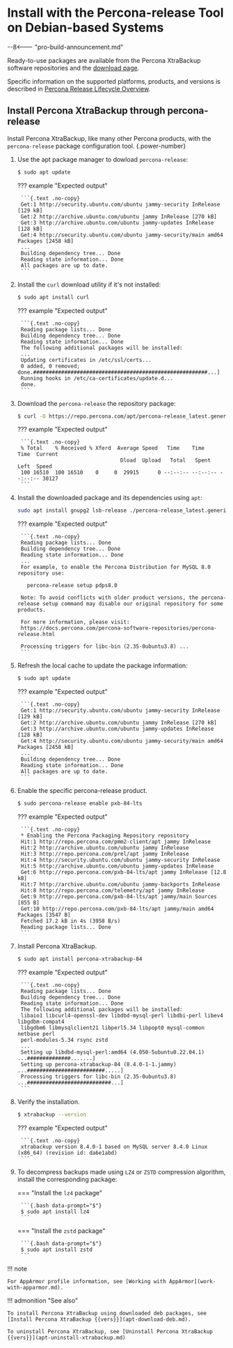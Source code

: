 # Install with the Percona-release Tool on Debian-based Systems

--8<--- "pro-build-announcement.md"

Ready-to-use packages are available from the Percona XtraBackup software
repositories and the [download page].

Specific information on the supported platforms, products, and versions is
described in [Percona Release Lifecycle Overview].

## Install Percona XtraBackup through percona-release

Install Percona XtraBackup, like many other Percona products, with the `percona-release` package configuration tool.
{.power-number}

1. Use the apt package manager to dowload `percona-release`:

    ```{.bash data-prompt="$"}
    $ sudo apt update
    ```

    ??? example "Expected output"

        ```{.text .no-copy}
        Get:1 http://security.ubuntu.com/ubuntu jammy-security InRelease [129 kB]
        Get:2 http://archive.ubuntu.com/ubuntu jammy InRelease [270 kB]
        Get:3 http://archive.ubuntu.com/ubuntu jammy-updates InRelease [128 kB]
        Get:4 http://security.ubuntu.com/ubuntu jammy-security/main amd64 Packages [2458 kB]
        ...
        Building dependency tree... Done
        Reading state information... Done
        All packages are up to date.
        ```

2. Install the `curl` download utility if it's not installed:

    ```{.bash data-prompt="$"}
    $ sudo apt install curl
    ```
    ??? example "Expected output"

        ```{.text .no-copy}
        Reading package lists... Done
        Building dependency tree... Done
        Reading state information... Done
        The following additional packages will be installed:
        ...
        Updating certificates in /etc/ssl/certs...
        0 added, 0 removed; done.########################################################...] 
        Running hooks in /etc/ca-certificates/update.d...
        done.
        ```

3. Download the `percona-release` the repository package:

    ```{.bash data-prompt="$"}
    $ curl -O https://repo.percona.com/apt/percona-release_latest.generic_all.deb
    ```

    ??? example "Expected output"

        ```{.text .no-copy}
        % Total    % Received % Xferd  Average Speed   Time    Time     Time  Current
                                        Dload  Upload   Total   Spent    Left  Speed
        100 16510  100 16510    0     0  29915      0 --:--:-- --:--:-- --:--:-- 30127
        ```

4. Install the downloaded package and its dependencies using `apt`:

    ```{.bash data-prompt="$"}
    sudo apt install gnupg2 lsb-release ./percona-release_latest.generic_all.deb
    ```

    ??? example "Expected output"

        ```{.text .no-copy}
        Reading package lists... Done
        Building dependency tree... Done
        Reading state information... Done
        ...
        For example, to enable the Percona Distribution for MySQL 8.0 repository use:

          percona-release setup pdps8.0

        Note: To avoid conflicts with older product versions, the percona-release setup command may disable our original repository for some products.

        For more information, please visit:
        https://docs.percona.com/percona-software-repositories/percona-release.html

        Processing triggers for libc-bin (2.35-0ubuntu3.8) ...
        ```

5. Refresh the local cache to update the package information:

    ```{.bash data-prompt="$"}
    $ sudo apt update
    ```

    ??? example "Expected output"

        ```{.text .no-copy}
        Get:1 http://security.ubuntu.com/ubuntu jammy-security InRelease [129 kB]
        Get:2 http://archive.ubuntu.com/ubuntu jammy InRelease [270 kB]
        Get:3 http://archive.ubuntu.com/ubuntu jammy-updates InRelease [128 kB]
        Get:4 http://security.ubuntu.com/ubuntu jammy-security/main amd64 Packages [2458 kB]
        ...
        Building dependency tree... Done
        Reading state information... Done
        All packages are up to date.
        ```

6. Enable the specific percona-release product.

    ```{.bash data-prompt="$"}
    $ sudo percona-release enable pxb-84-lts
    ```
    ??? example "Expected output"

        ```{.text .no-copy}
        * Enabling the Percona Packaging Repository repository
        Hit:1 http://repo.percona.com/pmm2-client/apt jammy InRelease
        Hit:2 http://archive.ubuntu.com/ubuntu jammy InRelease                     
        Hit:3 http://repo.percona.com/prel/apt jammy InRelease                     
        Hit:4 http://security.ubuntu.com/ubuntu jammy-security InRelease
        Hit:5 http://archive.ubuntu.com/ubuntu jammy-updates InRelease
        Get:6 http://repo.percona.com/pxb-84-lts/apt jammy InRelease [12.8 kB]
        Hit:7 http://archive.ubuntu.com/ubuntu jammy-backports InRelease
        Hit:8 http://repo.percona.com/telemetry/apt jammy InRelease
        Get:9 http://repo.percona.com/pxb-84-lts/apt jammy/main Sources [855 B]
        Get:10 http://repo.percona.com/pxb-84-lts/apt jammy/main amd64 Packages [3547 B]
        Fetched 17.2 kB in 4s (3958 B/s)   
        Reading package lists... Done
        ```

7. Install Percona XtraBackup.

    ```{.bash data-prompt="$"}
    $ sudo apt install percona-xtrabackup-84
    ```

    ??? example "Expected output"

        ```{.text .no-copy}
        Reading package lists... Done
        Building dependency tree... Done
        Reading state information... Done
        The following additional packages will be installed:
        libaio1 libcurl4-openssl-dev libdbd-mysql-perl libdbi-perl libev4 libgdbm-compat4
        libgdbm6 libmysqlclient21 libperl5.34 libpopt0 mysql-common netbase perl
        perl-modules-5.34 rsync zstd
        ...
        Setting up libdbd-mysql-perl:amd64 (4.050-5ubuntu0.22.04.1) ...##############.......] 
        Setting up percona-xtrabackup-84 (8.4.0-1-1.jammy) ...#########################.....] 
        Processing triggers for libc-bin (2.35-0ubuntu3.8) ...###########################...] 
        ```

8. Verify the installation.

    ```{.bash data-prompt="$"}
    $ xtrabackup --version
    ```

    ??? example "Expected output"

        ```{.text .no-copy}
        xtrabackup version 8.4.0-1 based on MySQL server 8.4.0 Linux (x86_64) (revision id: da6e1abd)
        ```

9. To decompress backups made using `LZ4` or `ZSTD` compression algorithm, install the corresponding package:

    === "Install the `lz4` package"

        ```{.bash data-prompt="$"}
        $ sudo apt install lz4
        ```

    === "Install the `zstd` package"

        ```{.bash data-prompt="$"}
        $ sudo apt install zstd
        ```

!!! note
 
    For AppArmor profile information, see [Working with AppArmor](work-with-apparmor.md).


!!! admonition "See also"

    To install Percona XtraBackup using downloaded deb packages, see [Install Percona XtraBackup {{vers}}](apt-download-deb.md).

    To uninstall Percona XtraBackup, see [Uninstall Percona XtraBackup {{vers}}](apt-uninstall-xtrabackup.md)

[download page]: https://www.percona.com/downloads
[Percona Release Lifecycle Overview]: https://www.percona.com/services/policies/percona-software-platform-lifecycle#mysql